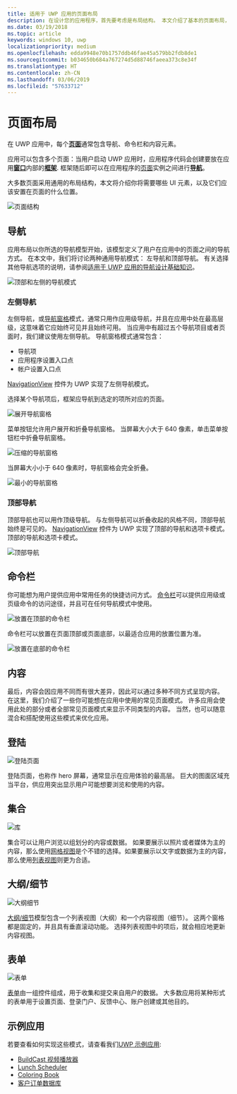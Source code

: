 ```yaml
---
title: 适用于 UWP 应用的页面布局
description: 在设计您的应用程序，首先要考虑是布局结构。 本文介绍了基本的页面布局，包括哪些 UI 元素，你将需要并且它们应发送到何处的页上的通用结构。 在 UWP 应用中，每个页通常具有导航、 命令和内容元素。
ms.date: 03/19/2018
ms.topic: article
keywords: windows 10, uwp
localizationpriority: medium
ms.openlocfilehash: edda9948e70b1757ddb46fae45a579bb2fdb8de1
ms.sourcegitcommit: b034650b684a767274d5d88746faeea373c8e34f
ms.translationtype: HT
ms.contentlocale: zh-CN
ms.lasthandoff: 03/06/2019
ms.locfileid: "57633712"
---
```

# <a name="page-layout"></a>页面布局

在 UWP 应用中，每个[**页面**](https://docs.microsoft.com/uwp/api/Windows.UI.Xaml.Controls.Page)通常包含导航、命令栏和内容元素。 

应用可以包含多个页面：当用户启动 UWP 应用时，应用程序代码会创建要放在应用[**窗口**](https://docs.microsoft.com/uwp/api/Windows.UI.Xaml.Controls.Frame)内部的[**框架**](https://docs.microsoft.com/uwp/api/windows.ui.xaml.window). 框架随后即可以在应用程序的[页面](../basics/navigate-between-two-pages.md)实例之间进行[**导航**](https://docs.microsoft.com/uwp/api/Windows.UI.Xaml.Controls.Page)。 

大多数页面采用通用的布局结构，本文将介绍你将需要哪些 UI 元素，以及它们应该安置在页面的什么位置。 

![页面结构](images/page-components.svg)

## <a name="navigation"></a>导航
应用布局以你所选的导航模型开始，该模型定义了用户在应用中的页面之间的导航方式。 在本文中，我们将讨论两种通用导航模式： 左导航和顶部导航。 有关选择其他导航选项的说明，请参阅[适用于 UWP 应用的导航设计基础知识](../basics/navigation-basics.md)。

![顶部和左侧的导航模式](images/top-left-nav.svg)

### <a name="left-nav"></a>左侧导航
左侧导航，或[导航窗格](../controls-and-patterns/navigationview.md)模式，通常只用作应用级导航，并且在应用中处在最高层级，这意味着它应始终可见并且始终可用。 当应用中有超过五个导航项目或者页面时，我们建议使用左侧导航。 导航窗格模式通常包含：
- 导航项
- 应用程序设置入口点
- 帐户设置入口点

[NavigationView](https://docs.microsoft.com/uwp/api/windows.ui.xaml.controls.navigationview) 控件为 UWP 实现了左侧导航模式。

选择某个导航项后，框架应导航到选定的项所对应的页面。

![展开导航窗格](images/navview-expanded.svg)

菜单按钮允许用户展开和折叠导航窗格。 当屏幕大小大于 640 像素，单击菜单按钮栏中折叠导航窗格。

![压缩的导航窗格](images/navview-compact.svg)

当屏幕大小小于 640 像素时，导航窗格会完全折叠。

![最小的导航窗格](images/navview-minimal.svg)

### <a name="top-nav"></a>顶部导航

顶部导航也可以用作顶级导航。 与左侧导航可以折叠收起的风格不同，顶部导航始终是可见的。 [NavigationView](../controls-and-patterns/navigationview.md) 控件为 UWP 实现了顶部的导航和选项卡模式。顶部的导航和选项卡模式。

![顶部导航](images/pivot-large.svg)

## <a name="command-bar"></a>命令栏

你可能想为用户提供应用中常用任务的快捷访问方式。 [命令栏](../controls-and-patterns/app-bars.md)可以提供应用级或页级命令的访问途径，并且可在任何导航模式中使用。

![放置在顶部的命令栏 ](images/app-bar-desktop.svg)

命令栏可以放置在页面顶部或页面底部，以最适合应用的放置位置为准。

![放置在底部的命令栏](images/app-bar-mobile.svg)

## <a name="content"></a>内容

最后，内容会因应用不同而有很大差异，因此可以通过多种不同方式呈现内容。 在这里，我们介绍了一些你可能想在应用中使用的常见页面模式。 许多应用会使用此处的部分或者全部常见页面模式来显示不同类型的内容。 当然，也可以随意混合和搭配使用这些模式来优化应用。

## <a name="landing"></a>登陆

![登陆页面](images/hero-screen.svg)

登陆页面，也称作 hero 屏幕，通常显示在应用体验的最高层。 巨大的图面区域充当平台，供应用突出显示用户可能想要浏览和使用的内容。

## <a name="collections"></a>集合

![库](images/gridview.svg)

集合可以让用户浏览以组划分的内容或数据。 如果要展示以照片或者媒体为主的内容，那么使用[网格视图](../controls-and-patterns/item-templates-gridview.md)是个不错的选择。如果要展示以文字或数据为主的内容，那么使用[列表视图](../controls-and-patterns/item-templates-listview.md)则更为合适。

## <a name="masterdetail"></a>大纲/细节

![大纲细节](images/master-detail.svg)

[大纲/细节](../controls-and-patterns/master-details.md)模型包含一个列表视图（大纲）和一个内容视图（细节）。 这两个窗格都是固定的，并且具有垂直滚动功能。 选择列表视图中的项后，就会相应地更新内容视图。 

## <a name="forms"></a>表单
![表单](images/form.svg)

[表单](../controls-and-patterns/forms.md)由一组控件组成，用于收集和提交来自用户的数据。 大多数应用将某种形式的表单用于设置页面、登录门户、反馈中心、账户创建或其他目的。 

## <a name="sample-apps"></a>示例应用
若要查看如何实现这些模式，请查看我们[UWP 示例应用](https://developer.microsoft.com/en-us/windows/samples):
- [BuildCast 视频播放器](https://github.com/Microsoft/BuildCast)
- [Lunch Scheduler](https://github.com/Microsoft/Windows-appsample-lunch-scheduler)
- [Coloring Book](https://github.com/Microsoft/Windows-appsample-coloringbook)
- [客户订单数据库](https://github.com/Microsoft/Windows-appsample-customers-orders-database)
